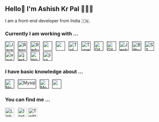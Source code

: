 ## Hello👋 I'm Ashish Kr Pal 👩🏻‍💻

I am a front-end developer from India 🇮🇳.

### Currently I am working with ...

<a href="" target="_blank" title="JavaScript" rel="noreferrer"><img src="https://www.freepnglogos.com/uploads/javascript-png/javascript-vector-logo-yellow-png-transparent-javascript-vector-12.png" alt="JavaScript" width="30" height="30"/></a>&nbsp;&nbsp;
<a href="" target="_blank" title="ReactJS" rel="noreferrer"><img src="https://www.vectorlogo.zone/logos/reactjs/reactjs-icon.svg" alt="ReactJS" width="30" height="30"/></a>&nbsp;&nbsp;
<a href="" target="_blank" title="Redux" rel="noreferrer"><img src="https://www.vectorlogo.zone/logos/js_redux/js_redux-icon.svg" alt="Redux" width="30" height="30"/></a>&nbsp;&nbsp;
<a href="" title="HTML" target="_blank" rel="noreferrer"><img src="https://www.vectorlogo.zone/logos/w3_html5/w3_html5-icon.svg" alt="" width="30" height="30"/></a>&nbsp;&nbsp;
<a href="" title="CSS" target="_blank" rel="noreferrer"><img src="https://www.vectorlogo.zone/logos/w3_css/w3_css-icon.svg" alt="" width="30" height="30"/></a>&nbsp;&nbsp;
<a href="" title="Tailwind CSS" target="_blank" rel="noreferrer"><img src="https://www.vectorlogo.zone/logos/tailwindcss/tailwindcss-icon.svg" alt="Tailwind CSS" width="30" height="30"/></a>&nbsp;&nbsp;
<a href="" target="_blank" title="TypeScript" rel="noreferrer"><img src="https://www.vectorlogo.zone/logos/typescriptlang/typescriptlang-icon.svg" alt="TypeScript" width="30" height="30"/></a>&nbsp;&nbsp;
<a href="" target="_blank" title="Git" rel="noreferrer"><img src="https://www.vectorlogo.zone/logos/git-scm/git-scm-icon.svg" alt="Git" width="30" height="30"/></a>&nbsp;&nbsp;
<a href="" target="_blank" title="GitHub" rel="noreferrer"><img src="https://www.vectorlogo.zone/logos/github/github-tile.svg" alt="GitHub" width="30" height="30"/></a>&nbsp;&nbsp;
<a href="" target="_blank" title="Jenkins" rel="noreferrer"><img src="https://www.vectorlogo.zone/logos/jenkins/jenkins-icon.svg" alt="Jenkins" width="30" height="30"/></a>&nbsp;&nbsp;
<a href="" target="_blank" title="Bitbucket" rel="noreferrer"><img src="https://www.vectorlogo.zone/logos/bitbucket/bitbucket-official.svg" alt="Bitbucket" width="30" height="30"/></a>&nbsp;&nbsp;
<a href="" target="_blank" title="S3" rel="noreferrer"><img src="https://www.vectorlogo.zone/logos/amazon_aws/amazon_aws-ar21.svg" alt="S3" width="30" height="30"/></a>&nbsp;&nbsp;
<a href="" target="_blank" title="azure" rel="noreferrer"><img src="https://www.vectorlogo.zone/logos/microsoft_azure/microsoft_azure-icon.svg" alt="azure" width="30" height="30"/></a>&nbsp;&nbsp;
<a href="" target="_blank" title="jest" rel="noreferrer"><img src="https://www.vectorlogo.zone/logos/jestjsio/jestjsio-icon.svg" alt="jest" width="30" height="30"/></a>&nbsp;&nbsp;
<a href="" target="_blank" title="mocha" rel="noreferrer"><img src="https://www.vectorlogo.zone/logos/mochajs/mochajs-icon.svg" alt="mocha" width="30" height="30"/></a>&nbsp;&nbsp;
<a href="" target="_blank" title="jira" rel="noreferrer"><img src="https://www.vectorlogo.zone/logos/atlassian_jira/atlassian_jira-ar21.svg" alt="jira" width="30" height="30"/></a>&nbsp;&nbsp;


### I have basic knowledge about ...
<a href="" target="_blank" title="Node.js" rel="noreferrer"><img src="https://www.vectorlogo.zone/logos/nodejs/nodejs-icon.svg" alt="Node.js" width="30" height="30"/></a>&nbsp;&nbsp;
<a href="" target="_blank" title="Mysql" rel="noreferrer"><img src="https://www.vectorlogo.zone/logos/mysql/mysql-official.svg" alt="Mysql" width="60" height="30"/></a>&nbsp;&nbsp;
<a href="" target="_blank" title="MongoDB" rel="noreferrer"><img src="https://www.vectorlogo.zone/logos/mongodb/mongodb-icon.svg" alt="Mongo" width="30" height="30"/></a>&nbsp;&nbsp;
<a href="" title="Postman" target="_blank" rel="noreferrer"><img src="https://www.vectorlogo.zone/logos/getpostman/getpostman-icon.svg" alt="" width="30" height="30"/></a>&nbsp;&nbsp;

### You can find me ...

<a href="https://www.linkedin.com/in/palkrashish/" title="palkrashish" target="_blank" rel="noreferrer"><img src="https://www.vectorlogo.zone/logos/linkedin/linkedin-tile.svg" alt="LinkedIn" width="30" height="30"/></a>&nbsp;&nbsp;
<a href="https://www.instagram.com/palkrashish/" title="palkrashish" target="_blank" rel="noreferrer"><img src="https://www.vectorlogo.zone/logos/instagram/instagram-icon.svg" alt="Instagram" width="30" height="30"/></a>
<a href="https://twitter.com/palkrashish" target="_blank" title="pal" rel="noreferrer"><img src="https://www.vectorlogo.zone/logos/twitter/twitter-tile.svg" alt="Twitter" width="30" height="30"/></a>&nbsp;&nbsp;


